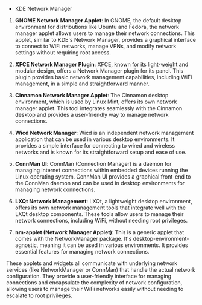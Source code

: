 - KDE Network Manager


1. **GNOME Network Manager Applet**: In GNOME, the default desktop environment for distributions like Ubuntu and Fedora, the network manager applet allows users to manage their network connections. This applet, similar to KDE's Network Manager, provides a graphical interface to connect to WiFi networks, manage VPNs, and modify network settings without requiring root access.

2. **XFCE Network Manager Plugin**: XFCE, known for its light-weight and modular design, offers a Network Manager plugin for its panel. This plugin provides basic network management capabilities, including WiFi management, in a simple and straightforward manner.

3. **Cinnamon Network Manager Applet**: The Cinnamon desktop environment, which is used by Linux Mint, offers its own network manager applet. This tool integrates seamlessly with the Cinnamon desktop and provides a user-friendly way to manage network connections.

4. **Wicd Network Manager**: Wicd is an independent network management application that can be used in various desktop environments. It provides a simple interface for connecting to wired and wireless networks and is known for its straightforward setup and ease of use.

5. **ConnMan UI**: ConnMan (Connection Manager) is a daemon for managing internet connections within embedded devices running the Linux operating system. ConnMan UI provides a graphical front-end to the ConnMan daemon and can be used in desktop environments for managing network connections.

6. **LXQt Network Management**: LXQt, a lightweight desktop environment, offers its own network management tools that integrate well with the LXQt desktop components. These tools allow users to manage their network connections, including WiFi, without needing root privileges.

7. **nm-applet (Network Manager Applet)**: This is a generic applet that comes with the NetworkManager package. It's desktop-environment-agnostic, meaning it can be used in various environments. It provides essential features for managing network connections.

These applets and widgets all communicate with underlying network services (like NetworkManager or ConnMan) that handle the actual network configuration. They provide a user-friendly interface for managing connections and encapsulate the complexity of network configuration, allowing users to manage their WiFi networks easily without needing to escalate to root privileges.

